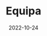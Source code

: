 ---
title: Equipa
date: 2022-10-24

type: landing

sections:
  - block: people
    content:
      title: Meet the Team
      # Choose which groups/teams of users to display.
      #   Edit `user_groups` in each user's profile to add them to one or more of these groups.
      user_groups:
          - Médicos
          - Enfermeiros
          - Secretários Clínicos
      sort_by: Params.last_name
      sort_ascending: true
    design:
      show_interests: false
      show_role: true
      show_social: true
---